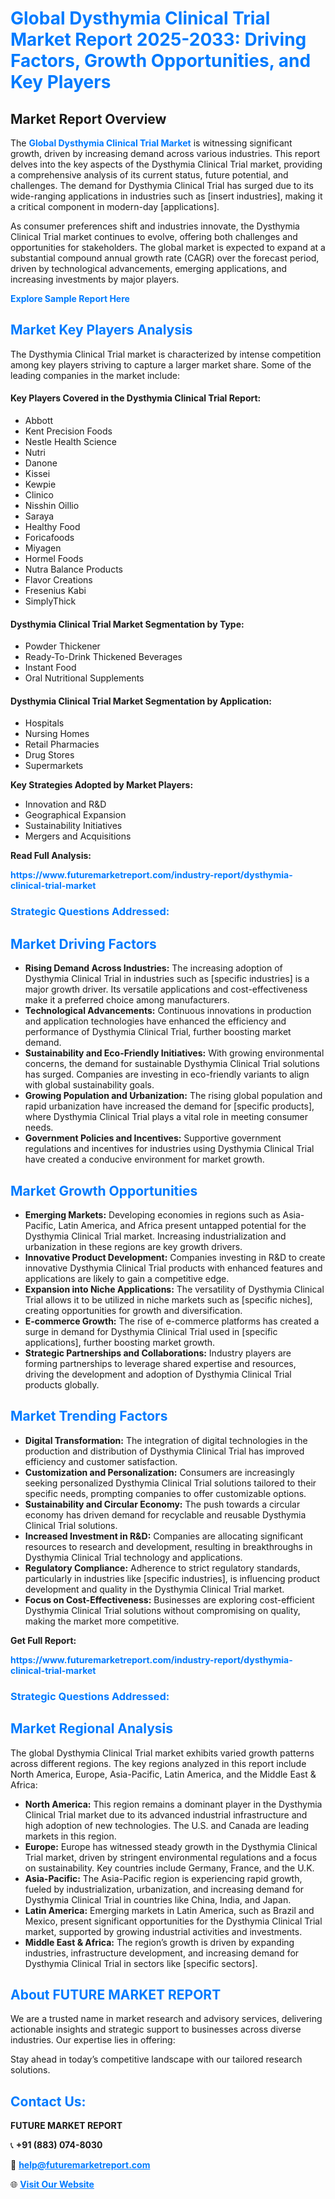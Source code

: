 <h1 style="color: #007BFF;">Global Dysthymia Clinical Trial Market Report 2025-2033: Driving Factors, Growth Opportunities, and Key Players</h1>

<section id="overview">
<h2>Market Report Overview</h2>
<p>The <a href="https://www.futuremarketreport.com/industry-report/dysthymia-clinical-trial-market" style="color: #007BFF; text-decoration: none;"><strong>Global Dysthymia Clinical Trial Market</strong></a> is witnessing significant growth, driven by increasing demand across various industries. This report delves into the key aspects of the Dysthymia Clinical Trial market, providing a comprehensive analysis of its current status, future potential, and challenges. The demand for Dysthymia Clinical Trial has surged due to its wide-ranging applications in industries such as [insert industries], making it a critical component in modern-day [applications].</p>
<p>As consumer preferences shift and industries innovate, the Dysthymia Clinical Trial market continues to evolve, offering both challenges and opportunities for stakeholders. The global market is expected to expand at a substantial compound annual growth rate (CAGR) over the forecast period, driven by technological advancements, emerging applications, and increasing investments by major players.</p>
</section>

<section id="overview">
<p><a href="https://www.futuremarketreport.com/request-sample/reportId=34489" style="color: #007BFF; text-decoration: none;"><strong>Explore Sample Report Here</strong></a></p>
</section>

<section id="key-players">
<h2 style="color: #007BFF;">Market Key Players Analysis</h2>
<p>The Dysthymia Clinical Trial market is characterized by intense competition among key players striving to capture a larger market share. Some of the leading companies in the market include:</p>
<h4>Key Players Covered in the Dysthymia Clinical Trial Report:</h4>
<ul><li>Abbott</li><li>Kent Precision Foods</li><li>Nestle Health Science</li><li>Nutri</li><li>Danone</li><li>Kissei</li><li>Kewpie</li><li>Clinico</li><li>Nisshin Oillio</li><li>Saraya</li><li>Healthy Food</li><li>Foricafoods</li><li>Miyagen</li><li>Hormel Foods</li><li>Nutra Balance Products</li><li>Flavor Creations</li><li>Fresenius Kabi</li><li>SimplyThick</li></ul>
<h4>Dysthymia Clinical Trial Market Segmentation by Type:</h4>
<ul><li>Powder Thickener</li><li>Ready-To-Drink Thickened Beverages</li><li>Instant Food</li><li>Oral Nutritional Supplements</li></ul>

<h4>Dysthymia Clinical Trial Market Segmentation by Application:</h4>
<ul><li>Hospitals</li><li>Nursing Homes</li><li>Retail Pharmacies</li><li>Drug Stores</li><li>Supermarkets</li></ul>
<p><strong>Key Strategies Adopted by Market Players:</strong></p>
<ul>
<li>Innovation and R&D</li>
<li>Geographical Expansion</li>
<li>Sustainability Initiatives</li>
<li>Mergers and Acquisitions</li>
</ul>
</section>

<section>
<p><strong>Read Full Analysis: </strong></p><a href="https://www.futuremarketreport.com/industry-report/dysthymia-clinical-trial-market" style="color: #007BFF; text-decoration: none;"><strong>https://www.futuremarketreport.com/industry-report/dysthymia-clinical-trial-market</strong></a>
<h3 style="color: #007BFF;">Strategic Questions Addressed:</h3>
</section>

<section id="driving-factors">
<h2 style="color: #007BFF;">Market Driving Factors</h2>
<ul>
<li><strong>Rising Demand Across Industries:</strong> The increasing adoption of Dysthymia Clinical Trial in industries such as [specific industries] is a major growth driver. Its versatile applications and cost-effectiveness make it a preferred choice among manufacturers.</li>
<li><strong>Technological Advancements:</strong> Continuous innovations in production and application technologies have enhanced the efficiency and performance of Dysthymia Clinical Trial, further boosting market demand.</li>
<li><strong>Sustainability and Eco-Friendly Initiatives:</strong> With growing environmental concerns, the demand for sustainable Dysthymia Clinical Trial solutions has surged. Companies are investing in eco-friendly variants to align with global sustainability goals.</li>
<li><strong>Growing Population and Urbanization:</strong> The rising global population and rapid urbanization have increased the demand for [specific products], where Dysthymia Clinical Trial plays a vital role in meeting consumer needs.</li>
<li><strong>Government Policies and Incentives:</strong> Supportive government regulations and incentives for industries using Dysthymia Clinical Trial have created a conducive environment for market growth.</li>
</ul>
</section>

<section id="growth-opportunities">
<h2 style="color: #007BFF;">Market Growth Opportunities</h2>
<ul>
<li><strong>Emerging Markets:</strong> Developing economies in regions such as Asia-Pacific, Latin America, and Africa present untapped potential for the Dysthymia Clinical Trial market. Increasing industrialization and urbanization in these regions are key growth drivers.</li>
<li><strong>Innovative Product Development:</strong> Companies investing in R&D to create innovative Dysthymia Clinical Trial products with enhanced features and applications are likely to gain a competitive edge.</li>
<li><strong>Expansion into Niche Applications:</strong> The versatility of Dysthymia Clinical Trial allows it to be utilized in niche markets such as [specific niches], creating opportunities for growth and diversification.</li>
<li><strong>E-commerce Growth:</strong> The rise of e-commerce platforms has created a surge in demand for Dysthymia Clinical Trial used in [specific applications], further boosting market growth.</li>
<li><strong>Strategic Partnerships and Collaborations:</strong> Industry players are forming partnerships to leverage shared expertise and resources, driving the development and adoption of Dysthymia Clinical Trial products globally.</li>
</ul>
</section>

<section id="trending-factors">
<h2 style="color: #007BFF;">Market Trending Factors</h2>
<ul>
<li><strong>Digital Transformation:</strong> The integration of digital technologies in the production and distribution of Dysthymia Clinical Trial has improved efficiency and customer satisfaction.</li>
<li><strong>Customization and Personalization:</strong> Consumers are increasingly seeking personalized Dysthymia Clinical Trial solutions tailored to their specific needs, prompting companies to offer customizable options.</li>
<li><strong>Sustainability and Circular Economy:</strong> The push towards a circular economy has driven demand for recyclable and reusable Dysthymia Clinical Trial solutions.</li>
<li><strong>Increased Investment in R&D:</strong> Companies are allocating significant resources to research and development, resulting in breakthroughs in Dysthymia Clinical Trial technology and applications.</li>
<li><strong>Regulatory Compliance:</strong> Adherence to strict regulatory standards, particularly in industries like [specific industries], is influencing product development and quality in the Dysthymia Clinical Trial market.</li>
<li><strong>Focus on Cost-Effectiveness:</strong> Businesses are exploring cost-efficient Dysthymia Clinical Trial solutions without compromising on quality, making the market more competitive.</li>
</ul>
</section>

<section>
<p><strong>Get Full Report: </strong></p><a href="https://www.futuremarketreport.com/industry-report/dysthymia-clinical-trial-market" style="color: #007BFF; text-decoration: none;"><strong>https://www.futuremarketreport.com/industry-report/dysthymia-clinical-trial-market</strong></a>
<h3 style="color: #007BFF;">Strategic Questions Addressed:</h3>
</section>


<section id="regional-analysis">
<h2 style="color: #007BFF;">Market Regional Analysis</h2>
<p>The global Dysthymia Clinical Trial market exhibits varied growth patterns across different regions. The key regions analyzed in this report include North America, Europe, Asia-Pacific, Latin America, and the Middle East & Africa:</p>
<ul>
<li><strong>North America:</strong> This region remains a dominant player in the Dysthymia Clinical Trial market due to its advanced industrial infrastructure and high adoption of new technologies. The U.S. and Canada are leading markets in this region.</li>
<li><strong>Europe:</strong> Europe has witnessed steady growth in the Dysthymia Clinical Trial market, driven by stringent environmental regulations and a focus on sustainability. Key countries include Germany, France, and the U.K.</li>
<li><strong>Asia-Pacific:</strong> The Asia-Pacific region is experiencing rapid growth, fueled by industrialization, urbanization, and increasing demand for Dysthymia Clinical Trial in countries like China, India, and Japan.</li>
<li><strong>Latin America:</strong> Emerging markets in Latin America, such as Brazil and Mexico, present significant opportunities for the Dysthymia Clinical Trial market, supported by growing industrial activities and investments.</li>
<li><strong>Middle East & Africa:</strong> The region’s growth is driven by expanding industries, infrastructure development, and increasing demand for Dysthymia Clinical Trial in sectors like [specific sectors].</li>
</ul>
</section>

<footer>
<h2 style="color: #007BFF;">About FUTURE MARKET REPORT</h2>
<p>We are a trusted name in market research and advisory services, delivering actionable insights and strategic support to businesses across diverse industries. Our expertise lies in offering:</p>

<p>Stay ahead in today’s competitive landscape with our tailored research solutions.</p>

<h2 style="color: #007BFF;">Contact Us:</h2>
<p><strong>FUTURE MARKET REPORT</strong></p>
<p>📞 <strong>+91 (883) 074-8030</strong></p>
<p>📧 <strong><a href="mailto:help@futuremarketreport.com" style="color: #007BFF;">help@futuremarketreport.com</a></strong></p>
<p>🌐 <strong><a href="https://www.futuremarketreport.com/" style="color: #007BFF;">Visit Our Website</a></strong></p>
</footer>
